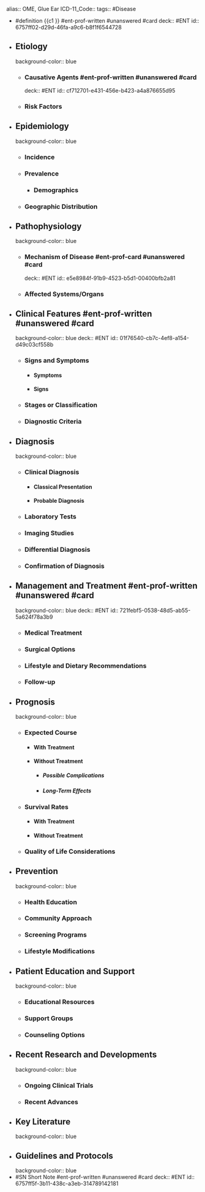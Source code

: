 alias:: OME, Glue Ear
ICD-11_Code::
tags:: #Disease

- #definition {{c1 }} #ent-prof-written #unanswered #card
  deck:: #ENT
  id:: 6757ff02-d29d-46fa-a9c6-b8f1f6544728
- ## Etiology
  background-color:: blue
  - ### Causative Agents #ent-prof-written #unanswered #card
    deck:: #ENT
    id:: cf712701-e431-456e-b423-a4a876655d95
  - ### Risk Factors
- ## Epidemiology
  background-color:: blue
  - ### Incidence
  - ### Prevalence
    - ### Demographics
  - ### Geographic Distribution
- ## Pathophysiology
  background-color:: blue
  - ### Mechanism of Disease #ent-prof-card #unanswered #card
    deck:: #ENT
    id:: e5e8984f-91b9-4523-b5d1-00400bfb2a81
  - ### Affected Systems/Organs
- ## Clinical Features #ent-prof-written #unanswered #card
  background-color:: blue
  deck:: #ENT
  id:: 01f76540-cb7c-4ef8-a154-d49c03cf558b
  - ### Signs and Symptoms
    - #### Symptoms
    - #### Signs
  - ### Stages or Classification
  - ### Diagnostic Criteria
- ## Diagnosis
  background-color:: blue
  - ### Clinical Diagnosis
    - #### Classical Presentation
    - #### Probable Diagnosis
  - ### Laboratory Tests
  - ### Imaging Studies
  - ### Differential Diagnosis
  - ### Confirmation of Diagnosis
- ## Management and Treatment #ent-prof-written #unanswered #card
  background-color:: blue
  deck:: #ENT
  id:: 721febf5-0538-48d5-ab55-5a624f78a3b9
  - ### Medical Treatment
  - ### Surgical Options
  - ### Lifestyle and Dietary Recommendations
  - ### Follow-up
- ## Prognosis
  background-color:: blue
  - ### Expected Course
    - #### With Treatment
    - #### Without Treatment
      - ##### Possible Complications
      - ##### Long-Term Effects
  - ### Survival Rates
    - #### With Treatment
    - #### Without Treatment
  - ### Quality of Life Considerations
- ## Prevention
  background-color:: blue
  - ### Health Education
  - ### Community Approach
  - ### Screening Programs
  - ### Lifestyle Modifications
- ## Patient Education and Support
  background-color:: blue
  - ### Educational Resources
  - ### Support Groups
  - ### Counseling Options
- ## Recent Research and Developments
  background-color:: blue
  - ### Ongoing Clinical Trials
  - ### Recent Advances
- ## Key Literature
  background-color:: blue
- ## Guidelines and Protocols
  background-color:: blue
- #SN Short Note #ent-prof-written #unanswered #card
  deck:: #ENT
  id:: 6757ff5f-3b11-438c-a3eb-314789142181
